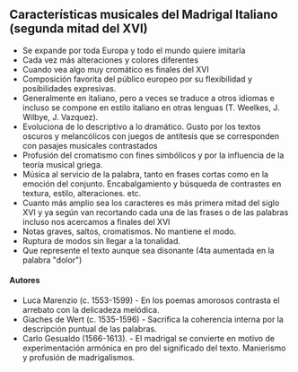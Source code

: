 ## Características musicales del Madrigal Italiano (segunda mitad del XVI)
- Se expande por toda Europa y todo el mundo quiere imitarla
-  Cada vez más alteraciones y colores diferentes
- Cuando vea algo muy cromático es finales del XVI 
- Composición favorita del público europeo por su flexibilidad y posibilidades expresivas.
- Generalmente en italiano, pero a veces se traduce a otros idiomas e incluso se compone en estilo italiano en otras lenguas (T. Weelkes, J. Wilbye, J. Vazquez).
- Evoluciona de lo descriptivo a lo dramático. Gusto por los textos oscuros y melancólicos con juegos de antítesis que se corresponden con pasajes musicales contrastados
- Profusión del cromatismo con fines simbólicos y por la influencia de la teoría musical griega.
- Música al servicio de la palabra, tanto en frases cortas como en la emoción del conjunto. Encabalgamiento y búsqueda de contrastes en textura, estilo, alteraciones. etc.
- Cuanto más amplio sea los caracteres es más primera mitad del siglo XVI y ya según van recortando cada una de las frases o de las palabras incluso nos acercamos a finales del XVI 
- Notas graves, saltos, cromatismos. No mantiene el modo.
- Ruptura de modos sin llegar a la tonalidad. 
- Que represente el texto aunque sea disonante (4ta aumentada en la palabra "dolor")

#### Autores
- Luca Marenzio (c. 1553-1599) - En los poemas amorosos contrasta el arrebato con la delicadeza melódica.
- Giaches de Wert (c. 1535-1596) - Sacrifica la coherencia interna por la descripción puntual de las palabras.
- Carlo Gesualdo (1566-1613). - El madrigal se convierte en motivo de experimentación armónica en pro del significado del texto. Manierismo y profusión de madrigalismos.
